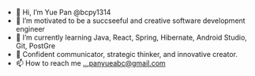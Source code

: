 - 👋 Hi, I’m Yue Pan @bcpy1314
- 👀 I’m motivated to be a succseeful and creative software development engineer
- 🌱 I’m currently learning Java, React, Spring, Hibernate, Android Studio, Git, PostGre
- 💞️ Confident communicator, strategic thinker, and innovative creator.
- 📫 How to reach me ...panyueabc@gmail.com

<!---
bcpy1314/bcpy1314 is a ✨ special ✨ repository because its `README.md` (this file) appears on your GitHub profile.
You can click the Preview link to take a look at your changes.
--->
